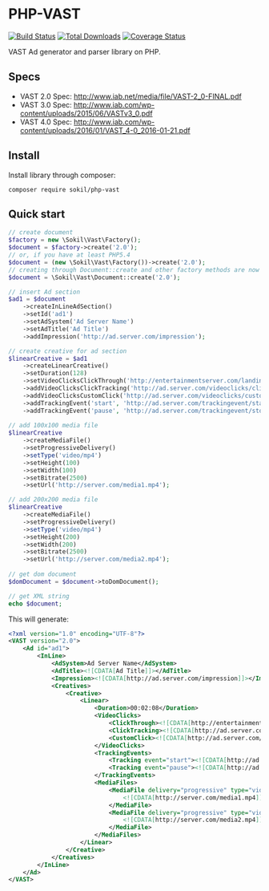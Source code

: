 PHP-VAST
========

[![Build Status](https://travis-ci.org/sokil/php-vast.png?branch=master&1)](https://travis-ci.org/sokil/php-vast)
[![Total Downloads](http://img.shields.io/packagist/dt/sokil/php-vast.svg?1)](https://packagist.org/packages/sokil/php-vast)
[![Coverage Status](https://coveralls.io/repos/github/sokil/php-vast/badge.svg?branch=master&1)](https://coveralls.io/github/sokil/php-vast?branch=master)

VAST Ad generator and parser library on PHP.

## Specs
* VAST 2.0 Spec: http://www.iab.net/media/file/VAST-2_0-FINAL.pdf
* VAST 3.0 Spec: http://www.iab.com/wp-content/uploads/2015/06/VASTv3_0.pdf
* VAST 4.0 Spec: http://www.iab.com/wp-content/uploads/2016/01/VAST_4-0_2016-01-21.pdf

## Install

Install library through composer:

```
composer require sokil/php-vast
```

## Quick start

```php
// create document
$factory = new \Sokil\Vast\Factory();
$document = $factory->create('2.0');
// or, if you have at least PHP5.4
$document = (new \Sokil\Vast\Factory())->create('2.0');
// creating through Document::create and other factory methods are now deprecated:
$document = \Sokil\Vast\Document::create('2.0');

// insert Ad section
$ad1 = $document
    ->createInLineAdSection()
    ->setId('ad1')
    ->setAdSystem('Ad Server Name')
    ->setAdTitle('Ad Title')
    ->addImpression('http://ad.server.com/impression');

// create creative for ad section
$linearCreative = $ad1
    ->createLinearCreative()
    ->setDuration(128)
    ->setVideoClicksClickThrough('http://entertainmentserver.com/landing')
    ->addVideoClicksClickTracking('http://ad.server.com/videoclicks/clicktracking')
    ->addVideoClicksCustomClick('http://ad.server.com/videoclicks/customclick')
    ->addTrackingEvent('start', 'http://ad.server.com/trackingevent/start')
    ->addTrackingEvent('pause', 'http://ad.server.com/trackingevent/stop');
    
// add 100x100 media file
$linearCreative
    ->createMediaFile()
    ->setProgressiveDelivery()
    ->setType('video/mp4')
    ->setHeight(100)
    ->setWidth(100)
    ->setBitrate(2500)
    ->setUrl('http://server.com/media1.mp4');

// add 200x200 media file
$linearCreative
    ->createMediaFile()
    ->setProgressiveDelivery()
    ->setType('video/mp4')
    ->setHeight(200)
    ->setWidth(200)
    ->setBitrate(2500)
    ->setUrl('http://server.com/media2.mp4');
    
// get dom document
$domDocument = $document->toDomDocument();

// get XML string
echo $document;
```

This will generate:

```xml
<?xml version="1.0" encoding="UTF-8"?>
<VAST version="2.0">
    <Ad id="ad1">
        <InLine>
            <AdSystem>Ad Server Name</AdSystem>
            <AdTitle><![CDATA[Ad Title]]></AdTitle>
            <Impression><![CDATA[http://ad.server.com/impression]]></Impression>
            <Creatives>
                <Creative>
                    <Linear>
                        <Duration>00:02:08</Duration>
                        <VideoClicks>
                            <ClickThrough><![CDATA[http://entertainmentserver.com/landing]]></ClickThrough>
                            <ClickTracking><![CDATA[http://ad.server.com/videoclicks/clicktracking]]></ClickTracking>
                            <CustomClick><![CDATA[http://ad.server.com/videoclicks/customclick]]></CustomClick>
                        </VideoClicks>
                        <TrackingEvents>
                            <Tracking event="start"><![CDATA[http://ad.server.com/trackingevent/start]]></Tracking>
                            <Tracking event="pause"><![CDATA[http://ad.server.com/trackingevent/stop]]></Tracking>
                        </TrackingEvents>
                        <MediaFiles>
                            <MediaFile delivery="progressive" type="video/mp4" height="100" width="100" bitrate="2500">
                                <![CDATA[http://server.com/media1.mp4]]>
                            </MediaFile>
                            <MediaFile delivery="progressive" type="video/mp4" height="200" width="200" bitrate="2500">
                                <![CDATA[http://server.com/media2.mp4]]>
                            </MediaFile>
                        </MediaFiles>
                    </Linear>
                </Creative>
            </Creatives>
        </InLine>
    </Ad>
</VAST>
```
